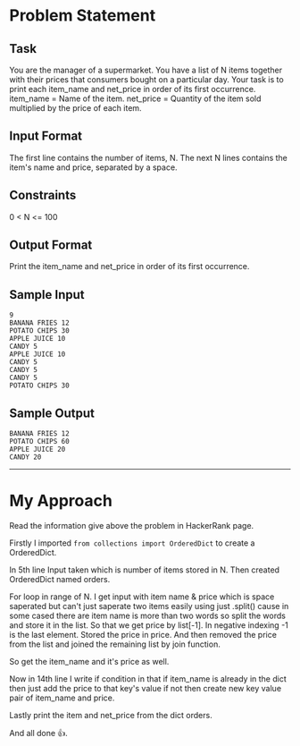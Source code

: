 # Problem Statement
## Task
You are the manager of a supermarket.
You have a list of N items together with their prices that consumers bought on a particular day.
Your task is to print each item_name and net_price in order of its first occurrence.
item_name = Name of the item.
net_price = Quantity of the item sold multiplied by the price of each item.
## Input Format
The first line contains the number of items, N.
The next N lines contains the item's name and price, separated by a space.
## Constraints
0 < N <= 100
## Output Format
Print the item_name and net_price in order of its first occurrence.
## Sample Input
`9`  
`BANANA FRIES 12`  
`POTATO CHIPS 30`  
`APPLE JUICE 10`  
`CANDY 5`  
`APPLE JUICE 10`  
`CANDY 5`  
`CANDY 5`  
`CANDY 5`  
`POTATO CHIPS 30`  
## Sample Output
`BANANA FRIES 12`  
`POTATO CHIPS 60`  
`APPLE JUICE 20`  
`CANDY 20`  
<hr>

# My Approach
Read the information give above the problem in HackerRank page.   

Firstly I imported `from collections import OrderedDict` to create a OrderedDict.  

In 5th line Input taken which is number of items stored in N. Then created OrderedDict named orders.   

For loop in range of N.
I get input with item name & price which is space saperated but can't just saperate two items easily using just .split() cause in some cased there are item name is more than two words so split the words and store it in the list. So that we get price by list[-1]. In negative indexing -1 is the last element. Stored the price in price. And then removed the price from the list and joined the remaining list by join function.  

So get the item_name and it's price as well.  

Now in 14th line I write if condition in that if item_name is already in the dict then just add the price to that key's value if not then create new key value pair of item_name and price.  

Lastly print the item and net_price from the dict orders.  

And all done 👍.
